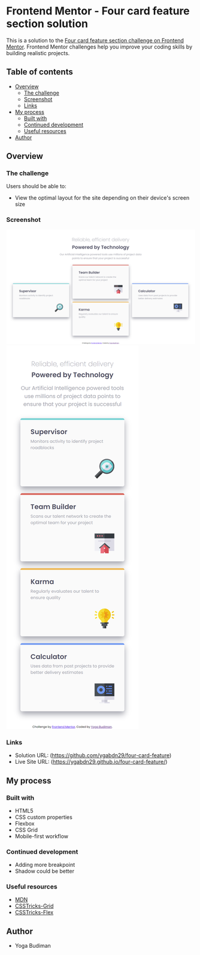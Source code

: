 # Frontend Mentor - Four card feature section solution

This is a solution to the [Four card feature section challenge on Frontend Mentor](https://www.frontendmentor.io/challenges/four-card-feature-section-weK1eFYK). Frontend Mentor challenges help you improve your coding skills by building realistic projects.

## Table of contents

- [Overview](#overview)
  - [The challenge](#the-challenge)
  - [Screenshot](#screenshot)
  - [Links](#links)
- [My process](#my-process)
  - [Built with](#built-with)
  - [Continued development](#continued-development)
  - [Useful resources](#useful-resources)
- [Author](#author)

## Overview

### The challenge

Users should be able to:

- View the optimal layout for the site depending on their device's screen size

### Screenshot

![](./screenshot/desktop-design.png)
![](./screenshot/mobile-design.png)

### Links

- Solution URL: (https://github.com/ygabdn29/four-card-feature)
- Live Site URL: (https://ygabdn29.github.io/four-card-feature/)

## My process

### Built with

- HTML5
- CSS custom properties
- Flexbox
- CSS Grid
- Mobile-first workflow

### Continued development

- Adding more breakpoint
- Shadow could be better

### Useful resources

- [MDN](https://developer.mozilla.org/en-US/)
- [CSSTricks-Grid](https://css-tricks.com/snippets/css/complete-guide-grid/)
- [CSSTricks-Flex](https://css-tricks.com/snippets/css/a-guide-to-flexbox/)

## Author

- Yoga Budiman
